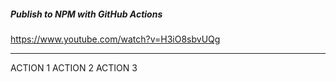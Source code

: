 ##### Publish to NPM with GitHub Actions

https://www.youtube.com/watch?v=H3iO8sbvUQg

---

ACTION 1
ACTION 2
ACTION 3
